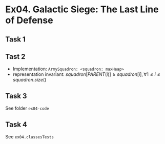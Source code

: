 # Ex04. Galactic Siege: The Last Line of Defense



## Task 1





## Tast 2

-   Implementation: `ArmySquadron: <squadron: maxHeap>`
-   representation invariant: $squadron[PARENT(i)] \geq squadron[i], \forall 1 \leq i \leq squadron.size()$ 



## Task 3

See folder `ex04-code`



## Task 4

See `ex04.classesTests`